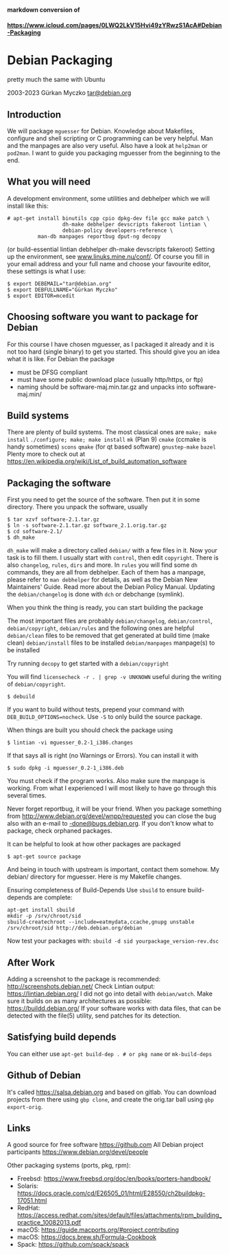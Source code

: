 #### markdown conversion of
#### https://www.icloud.com/pages/0LWQ2LkV15Hvi49zYRwzS1AcA#Debian-Packaging

# Debian Packaging
pretty much the same with Ubuntu

2003-2023 Gürkan Myczko <tar@debian.org>

## Introduction

We will package `mguesser` for Debian. Knowledge about Makefiles, configure and shell scripting or C programming can be very helpful. Man and the manpages are also very useful. Also have a look at `help2man` or `pod2man`. I want to guide you packaging mguesser from the beginning to the end.

## What you will need

A development environment, some utilities and debhelper which we will install like this:

```
# apt-get install binutils cpp cpio dpkg-dev file gcc make patch \
                  dh-make debhelper devscripts fakeroot lintian \
                  debian-policy developers-reference \
		  man-db manpages reportbug dput-ng decopy
```

(or build-essential lintian debhelper dh-make devscripts fakeroot)
Setting up the environment, see www.linuks.mine.nu/conf/. Of course you fill in your email address and your full name and choose your favourite editor, these settings is what I use:

```
$ export DEBEMAIL="tar@debian.org"
$ export DEBFULLNAME="Gürkan Myczko"
$ export EDITOR=mcedit
```

## Choosing software you want to package for Debian

For this course I have chosen mguesser, as I packaged it already and it is not too hard (single binary) to get you started. This should give you an idea what it is like. For Debian the package

- must be DFSG compliant
- must have some public download place (usually http/https, or ftp)
- naming should be software-maj.min.tar.gz and unpacks into software-maj.min/

## Build systems

There are plenty of build systems. The most classical ones are
`make; make install`
`./configure; make; make install`
`mk` (Plan 9)
`cmake` (ccmake is handy sometimes)
`scons`
`qmake` (for qt based software)
`gnustep-make`
`bazel`
Plenty more to check out at https://en.wikipedia.org/wiki/List_of_build_automation_software

## Packaging the software

First you need to get the source of the software. Then put it in some directory. There you unpack the software, usually

```
$ tar xzvf software-2.1.tar.gz
$ ln -s software-2.1.tar.gz software_2.1.orig.tar.gz
$ cd software-2.1/
$ dh_make
```

`dh_make` will make a directory called `debian/` with a few files in it. Now your task is to fill them. I usually start with `control`, then edit `copyright`. There is also `changelog`, `rules`, `dirs` and more. In `rules` you will find some `dh` commands, they are all from debhelper. Each of them has a manpage, please refer to `man debhelper` for details, as well as the Debian New Maintainers' Guide. Read more about the Debian Policy Manual. Updating the `debian/changelog` is done with `dch` or debchange (symlink).

When you think the thing is ready, you can start building the package

The most important files are probably `debian/changelog`, `debian/control`, `debian/copyright`, `debian/rules` and the following ones are helpful
`debian/clean`	files to be removed that get generated at build time (make clean)
`debian/install`	files to be installed
`debian/manpages`	manpage(s) to be installed

Try running `decopy` to get started with a `debian/copyright`

You will find `licensecheck -r . | grep -v UNKNOWN` useful during the writing of `debian/copyright`.

`$ debuild`

If you want to build without tests, prepend your command with `DEB_BUILD_OPTIONS=nocheck`. Use `-S` to only build the source package.

When things are built you should check the package using

`$ lintian -vi mguesser_0.2-1_i386.changes`

If that says all is right (no Warnings or Errors). You can install it with

`$ sudo dpkg -i mguesser_0.2-1_i386.deb`

You must check if the program works. Also make sure the manpage is working.
From what I experienced I will most likely to have go through this several times.

Never forget reportbug, it will be your friend. When you package something from http://www.debian.org/devel/wnpp/requested you can close the bug also with an e-mail to <number>-done@bugs.debian.org. If you don't know what to package, check orphaned packages.

It can be helpful to look at how other packages are packaged

`$ apt-get source package`

And being in touch with upstream is important, contact them somehow.
My debian/ directory for mguesser. Here is my Makefile changes.

Ensuring completeness of Build-Depends
Use `sbuild` to ensure build-depends are complete:
```
apt-get install sbuild
mkdir -p /srv/chroot/sid
sbuild-createchroot --include=eatmydata,ccache,gnupg unstable /srv/chroot/sid http://deb.debian.org/debian
```
Now test your packages with:
`sbuild -d sid yourpackage_version-rev.dsc`

## After Work

Adding a screenshot to the package is recommended: http://screenshots.debian.net/
Check Lintian output: https://lintian.debian.org/
I did not go into detail with `debian/watch`.
Make sure it builds on as many architectures as possible: https://buildd.debian.org/
If your software works with data files, that can be detected with the file(5) utility, send patches for its detection.

## Satisfying build depends

You can either use `apt-get build-dep . # or pkg name` or `mk-build-deps`

## Github of Debian

It's called https://salsa.debian.org and based on gitlab. You can download projects from there
using `gbp clone`, and create the orig.tar ball using `gbp export-orig`.

## Links

A good source for free software https://github.com
All Debian project participants https://www.debian.org/devel/people

Other packaging systems (ports, pkg, rpm):
- Freebsd: https://www.freebsd.org/doc/en/books/porters-handbook/
- Solaris: https://docs.oracle.com/cd/E26505_01/html/E28550/ch2buildpkg-17051.html
- RedHat: https://access.redhat.com/sites/default/files/attachments/rpm_building_practice_10082013.pdf
- macOS: https://guide.macports.org/#project.contributing
- macOS: https://docs.brew.sh/Formula-Cookbook
- Spack: https://github.com/spack/spack

